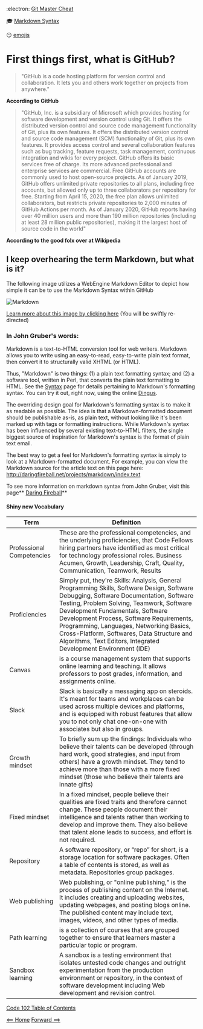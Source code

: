 :electron: [Git Master Cheat](https://overapi.com/git)

:mortar_board: [Markdown Syntax](https://daringfireball.net/projects/markdown/syntax)

:smirk: [emojis](https://gist.github.com/rxaviers/7360908)
# First things first, what is GitHub? #

>"GitHub is a code hosting platform for version control and collaboration. 
It lets you and others work together on projects from anywhere." 

**According to GitHub**

>"GitHub, Inc. is a subsidiary of Microsoft which provides hosting for software development and version control using Git. It offers the distributed version control and source code management functionality of Git, plus its own features.  It offers the distributed version control and source code management (SCM) functionality of Git, plus its own features. It provides access control and several collaboration features such as bug tracking, feature requests, task management, continuous integration and wikis for every project. GitHub offers its basic services free of charge. Its more advanced professional and enterprise services are commercial. Free GitHub accounts are commonly used to host open-source projects. As of January 2019, GitHub offers unlimited private repositories to all plans, including free accounts, but allowed only up to three collaborators per repository for free. Starting from April 15, 2020, the free plan allows unlimited collaborators, but restricts private repositories to 2,000 minutes of GitHub Actions per month. As of January 2020, GitHub reports having over 40 million users and more than 190 million repositories (including at least 28 million public repositories), making it the largest host of source code in the world"

**According to the good folx over at Wikipedia**

## I keep overhearing the term Markdown, but what is it? ##

The following image utilizes a WebEngine Markdown Editor to depict how simple it can be to use the Markdown Syntax within GitHub

![Markdown](https://doc.qt.io/qt-5/images/markdowneditor-example.png)

[Learn more about this image by clicking here](https://doc.qt.io/qt-5/qtwebengine-webenginewidgets-markdowneditor-example.html) (You will be swiftly re-directed)

### In John Gruber's words: ###

Markdown is a text-to-HTML conversion tool for web writers. Markdown
allows you to write using an easy-to-read, easy-to-write plain text
format, then convert it to structurally valid XHTML (or HTML).

Thus, "Markdown" is two things: (1) a plain text formatting syntax;
and (2) a software tool, written in Perl, that converts the plain text
formatting to HTML. See the [Syntax][] page for details pertaining to
Markdown's formatting syntax. You can try it out, right now, using the
online [Dingus][].

  [syntax]: /projects/markdown/syntax
  [dingus]: /projects/markdown/dingus

The overriding design goal for Markdown's formatting syntax is to make
it as readable as possible. The idea is that a Markdown-formatted
document should be publishable as-is, as plain text, without looking
like it's been marked up with tags or formatting instructions. While
Markdown's syntax has been influenced by several existing text-to-HTML
filters, the single biggest source of inspiration for Markdown's
syntax is the format of plain text email.

The best way to get a feel for Markdown's formatting syntax is simply
to look at a Markdown-formatted document. For example, you can view
the Markdown source for the article text on this page here:
<http://daringfireball.net/projects/markdown/index.text>

To see more information on markdown syntax from John Gruber, visit  this page** [Daring Fireball](https://daringfireball.net/projects/markdown/syntax)**

#### Shiny new Vocabulary ####

Term | Definition
------------ | -------------
Professional Competencies | These are the professional competencies, and the underlying proficiencies, that Code Fellows hiring partners have identified as most critical for technology professional roles.  Business Acumen, Growth, Leadership, Craft, Quality, Communication, Teamwork, Results
Proficiencies | Simply put, they're Skills: Analysis, General Programming Skills, Software Design, Software Debugging, Software Documentation, Software Testing, Problem Solving, Teamwork, Software Development Fundamentals, Software Development Process, Software Requirements, Programming, Languages, Networking Basics, Cross-Platform, Softwares, Data Structure and Algorithms, Text Editors, Integrated Development Environment (IDE)
Canvas | is a course management system that supports online learning and teaching. It allows professors to post grades, information, and assignments online.
Slack | Slack is basically a messaging app on steroids. It's meant for teams and workplaces can be used across multiple devices and platforms, and is equipped with robust features that allow you to not only chat one-on-one with associates but also in groups.
Growth mindset | To briefly sum up the findings: Individuals who believe their talents can be developed (through hard work, good strategies, and input from others) have a growth mindset. They tend to achieve more than those with a more fixed mindset (those who believe their talents are innate gifts)
Fixed mindset | In a fixed mindset, people believe their qualities are fixed traits and therefore cannot change. These people document their intelligence and talents rather than working to develop and improve them. They also believe that talent alone leads to success, and effort is not required. |
Repository | A software repository, or “repo” for short, is a storage location for software packages. Often a table of contents is stored, as well as metadata. Repositories group packages.
Web publishing | Web publishing, or "online publishing," is the process of publishing content on the Internet. It includes creating and uploading websites, updating webpages, and posting blogs online. The published content may include text, images, videos, and other types of media.
Path learning | is a collection of courses that are grouped together to ensure that learners master a particular topic or program.
Sandbox learning | A sandbox is a testing environment that isolates untested code changes and outright experimentation from the production environment or repository, in the context of software development including Web development and revision control.

[Code 102 Table of Contents](CodeFellows_102.md)

[<== Home](README.md) [Forward ==>](CLI_Terminal_GUI_IDE_VS_Code_Abstraction.md)
